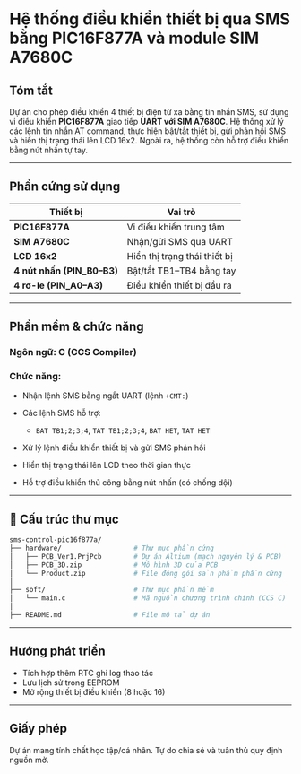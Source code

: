 # Hệ thống điều khiển thiết bị qua SMS bằng PIC16F877A và module SIM A7680C

## Tóm tắt

Dự án cho phép điều khiển 4 thiết bị điện từ xa bằng tin nhắn SMS, sử dụng vi điều khiển **PIC16F877A** giao tiếp **UART với SIM A7680C**. Hệ thống xử lý các lệnh tin nhắn AT command, thực hiện bật/tắt thiết bị, gửi phản hồi SMS và hiển thị trạng thái lên LCD 16x2. Ngoài ra, hệ thống còn hỗ trợ điều khiển bằng nút nhấn tự tay.

---

##  Phần cứng sử dụng

| Thiết bị                    | Vai trò                      |
| --------------------------- | ---------------------------- |
| **PIC16F877A**              | Vi điều khiển trung tâm      |
| **SIM A7680C**              | Nhận/gửi SMS qua UART        |
| **LCD 16x2**                | Hiển thị trạng thái thiết bị |
| **4 nút nhấn (PIN\_B0–B3)** | Bật/tắt TB1–TB4 bằng tay     |
| **4 rơ-le (PIN\_A0–A3)**    | Điều khiển thiết bị đầu ra   |

---

##  Phần mềm & chức năng

### Ngôn ngữ: **C (CCS Compiler)**

### Chức năng:

* Nhận lệnh SMS bằng ngắt UART (lệnh `+CMT:`)
* Các lệnh SMS hỗ trợ:

  * `BAT TB1;2;3;4`, `TAT TB1;2;3;4`, `BAT HET`, `TAT HET`
* Xử lý lệnh điều khiển thiết bị và gửi SMS phản hồi
* Hiển thị trạng thái lên LCD theo thời gian thực
* Hỗ trợ điều khiển thủ công bằng nút nhấn (có chống dội)

---

## 📁 Cấu trúc thư mục

```bash
sms-control-pic16f877a/
├── hardware/                  # Thư mục phần cứng
│   ├── PCB_Ver1.PrjPcb        # Dự án Altium (mạch nguyên lý & PCB)
│   ├── PCB_3D.zip             # Mô hình 3D của PCB
│   └── Product.zip            # File đóng gói sản phẩm phần cứng
│
├── soft/                      # Thư mục phần mềm
│   └── main.c                 # Mã nguồn chương trình chính (CCS C)
│
├── README.md                  # File mô tả dự án
```

---

##  Hướng phát triển

* Tích hợp thêm RTC ghi log thao tác
* Lưu lịch sử trong EEPROM
* Mở rộng thiết bị điều khiển (8 hoặc 16)

---

##  Giấy phép

Dự án mang tính chất học tập/cá nhân. Tự do chia sẻ và tuân thủ quy định nguồn mở.
